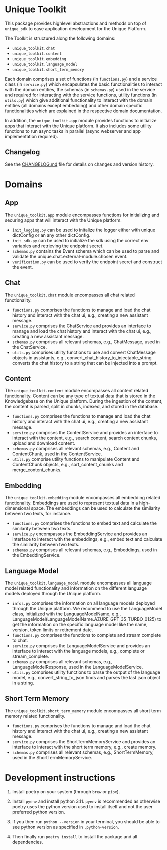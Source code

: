 # Unique Toolkit

This package provides highlevel abstractions and methods on top of `unique_sdk` to ease application development for the Unique Platform. 

The Toolkit is structured along the following domains:
- `unique_toolkit.chat`
- `unique_toolkit.content`
- `unique_toolkit.embedding`
- `unique_toolkit.language_model`
- `unique_toolkit.short_term_memory`

Each domain comprises a set of functions (in `functions.py`) and a service class (in `service.py`) which encapsulates the basic functionalities to interact with the domain entities, the schemas (in `schemas.py`) used in the service and required for interacting with the service functions, utility functions (in `utils.py`) which give additional functionality to interact with the domain entities (all domains except embedding) and other domain specific functionalities which are explained in the respective domain documentation.

In addition, the `unique_toolkit.app` module provides functions to initialize apps that interact with the Unique platform. It also includes some utility functions to run async tasks in parallel (async webserver and app implementation required).

## Changelog

See the [CHANGELOG.md](https://github.com/Unique-AG/ai/blob/main/unique_toolkit/CHANGELOG.md) file for details on changes and version history.

# Domains

## App

The `unique_toolkit.app` module encompasses functions for initializing and securing apps that will interact with the Unique platform.

- `init_logging.py` can be used to initalize the logger either with unique dictConfig or an any other dictConfig.
- `init_sdk.py` can be used to initialize the sdk using the correct env variables and retrieving the endpoint secret.
- `schemas.py` contains the Event schema which can be used to parse and validate the unique.chat.external-module.chosen event.
- `verification.py` can be used to verify the endpoint secret and construct the event.

## Chat

The `unique_toolkit.chat` module encompasses all chat related functionality.

- `functions.py` comprises the functions to manage and load the chat history and interact with the chat ui, e.g., creating a new assistant message.
- `service.py` comprises the ChatService and provides an interface to manage and load the chat history and interact with the chat ui, e.g., creating a new assistant message.
- `schemas.py` comprises all relevant schemas, e.g., ChatMessage, used in the ChatService.
- `utils.py` comprises utility functions to use and convert ChatMessage objects in assistants, e.g., convert_chat_history_to_injectable_string converts the chat history to a string that can be injected into a prompt. 

## Content

The `unique_toolkit.content` module encompasses all content related functionality. Content can be any type of textual data that is stored in the Knowledgebase on the Unique platform. During the ingestion of the content, the content is parsed, split in chunks, indexed, and stored in the database.

- `functions.py` comprises the functions to manage and load the chat history and interact with the chat ui, e.g., creating a new assistant message.
- `service.py` comprises the ContentService and provides an interface to interact with the content, e.g., search content, search content chunks, upload and download content.
- `schemas.py` comprises all relevant schemas, e.g., Content and ContentChunk, used in the ContentService.
- `utils.py` comprise utility functions to manipulate Content and ContentChunk objects, e.g., sort_content_chunks and merge_content_chunks.

## Embedding

The `unique_toolkit.embedding` module encompasses all embedding related functionality. Embeddings are used to represent textual data in a high-dimensional space. The embeddings can be used to calculate the similarity between two texts, for instance.

- `functions.py` comprises the functions to embed text and calculate the similarity between two texts.
- `service.py` encompasses the EmbeddingService and provides an interface to interact with the embeddings, e.g., embed text and calculate the similarity between two texts.
- `schemas.py` comprises all relevant schemas, e.g., Embeddings, used in the EmbeddingService.

## Language Model

The `unique_toolkit.language_model` module encompasses all language model related functionality and information on the different language models deployed through the 
Unique platform.

- `infos.py` comprises the information on all language models deployed through the Unique platform. We recommend to use the LanguageModel class, initialized with the LanguageModelName, e.g., LanguageModel(LanguageModelName.AZURE_GPT_35_TURBO_0125) to get the information on the specific language model like the name, version, token limits or retirement date.
- `functions.py` comprises the functions to complete and stream complete to chat.
- `service.py` comprises the LanguageModelService and provides an interface to interact with the language models, e.g., complete or stream_complete. 
- `schemas.py` comprises all relevant schemas, e.g., LanguageModelResponse, used in the LanguageModelService.
- `utils.py` comprises utility functions to parse the output of the language model, e.g., convert_string_to_json finds and parses the last json object in a string.

## Short Term Memory

The `unique_toolkit.short_term_memory` module encompasses all short term memory related functionality.

- `functions.py` comprises the functions to manage and load the chat history and interact with the chat ui, e.g., creating a new assistant message.
- `service.py` comprises the ShortTermMemoryService and provides an interface to interact with the short term memory, e.g., create memory.
- `schemas.py` comprises all relevant schemas, e.g., ShortTermMemory, used in the ShortTermMemoryService.

# Development instructions

1. Install poetry on your system (through `brew` or `pipx`).

2. Install `pyenv` and install python 3.11. `pyenv` is recommended as otherwise poetry uses the python version used to install itself and not the user preferred python version.

3. If you then run `python --version` in your terminal, you should be able to see python version as specified in `.python-version`.

4. Then finally run `poetry install` to install the package and all dependencies.